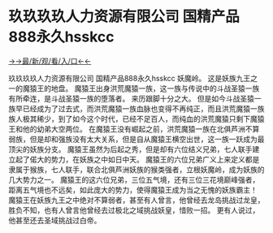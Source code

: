 # 玖玖玖玖人力资源有限公司 国精产品888永久hsskcc

<a href="https://m8k3.cc">→→最/新/观/看/入/口←←</a>

玖玖玖玖人力资源有限公司 国精产品888永久hsskcc
妖魔岭。
    这是妖族九王之一的魔猿王的地盘。
    魔猿王出身洪荒魔猿一族，这一族与传说中的斗战圣猿一族有所牵连，是斗战圣猿一族的堕落者。
    来历跟脚十分之大。
    但是如今斗战圣猿一族早已经成为了过去式，而洪荒魔猿一族血脉也变得不再纯正，而且洪荒魔猿一族族人极其稀少，到了如今这个时代，已经不足百人，而纯血的洪荒魔猿只剩下魔猿王和他的幼弟大空两位。
    在魔猿王没有崛起之前，洪荒魔猿一族在北俱芦洲不算弱族，但是却和强族没有太大关系，但是自从魔猿王横空出世，这一族一跃成为最顶尖的妖族分支。
    魔猿王虽然为后起之秀，但是却有六位结义兄弟，七人联手建立起了偌大的势力，在妖族之中如日中天。
    魔猿王的六位兄弟广义上来定义都是隶属于猴族，七人联手，联合北俱芦洲妖族的猴类强者，立根妖魔岭，成为妖族的几大势力之一。
    魔猿王的这六位兄弟，三位五气境，还有三位三花境巅峰强者，距离五气境也不远矣，如此庞大的势力，使得魔猿王成为当之无愧的妖族霸主！
    魔猿王在妖族九王之中绝对不算弱者，甚至有人曾言，他曾经去龙岛挑战过龙皇，胜负不知，也有人曾言他曾经去过极北之域挑战妖皇，惜败一招。
    更有人说过，他甚至还去圣域挑战过白帝。
